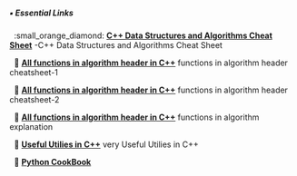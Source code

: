 
##### :black_small_square: Essential Links
<p> 
&nbsp;&nbsp;:small_orange_diamond: <a href="https://github.com/gibsjose/cpp-cheat-sheet/blob/master/Data%20Structures%20and%20Algorithms.md"><b>C++ Data Structures and Algorithms Cheat Sheet</b></a> -C++ Data Structures and Algorithms Cheat Sheet<br>

&nbsp;&nbsp;:small_orange_diamond: <a href="https://medium.com/logicalbee/c-stl-algorithms-cheat-sheet-d92f986abe14"><b>All functions in algorithm header in C++</b></a> functions in algorithm header cheatsheet-1 <br>

&nbsp;&nbsp;:small_orange_diamond: <a href="http://www.cplusplus.com/reference/algorithm/"><b>All functions in algorithm header in C++</b></a> functions in algorithm header  cheatsheet-2<br>

&nbsp;&nbsp;:small_orange_diamond: <a href="https://www.cppreference.com/Cpp_STL_ReferenceManual.pdf"><b>All functions in algorithm header in C++</b></a> functions in algorithm explanation <br>


&nbsp;&nbsp;:small_orange_diamond: <a href="https://zipproth.de/cheat-sheets/cpp/"><b>Useful Utilies in C++</b></a> very  Useful Utilies in C++ <br>

&nbsp;&nbsp;:small_orange_diamond: <a href="https://jakevdp.github.io/PythonDataScienceHandbook/"><b>Python CookBook</b></a>  <br>


